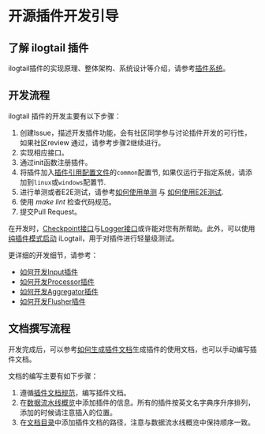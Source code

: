 # 开源插件开发引导

## 了解 ilogtail 插件

ilogtail插件的实现原理、整体架构、系统设计等介绍，请参考[插件系统](../../principle/plugin-system.md)。

## 开发流程

ilogtail 插件的开发主要有以下步骤：

1. 创建Issue，描述开发插件功能，会有社区同学参与讨论插件开发的可行性，如果社区review 通过，请参考步骤2继续进行。
2. 实现相应接口。
3. 通过init函数注册插件。
4. 将插件加入[插件引用配置文件](https://github.com/alibaba/ilogtail/blob/main/plugins.yml)的`common`配置节, 如果仅运行于指定系统，请添加到`linux`或`windows`配置节.
5. 进行单测或者E2E测试，请参考[如何使用单测](../test/unit-test.md) 与 [如何使用E2E测试](../test/e2e-test.md).
6. 使用 *make lint* 检查代码规范。
7. 提交Pull Request。

在开发时，[Checkpoint接口](./checkpoint-api.md)与[Logger接口](./logger-api.md)或许能对您有所帮助。此外，可以使用[纯插件模式启动](./pure-plugin-start.md) iLogtail，用于对插件进行轻量级测试。

更详细的开发细节，请参考：

* [如何开发Input插件](./how-to-write-input-plugins.md)
* [如何开发Processor插件](./how-to-write-processor-plugins.md)
* [如何开发Aggregator插件](./how-to-write-aggregator-plugins.md)
* [如何开发Flusher插件](./how-to-write-flusher-plugins.md)

## 文档撰写流程

开发完成后，可以参考[如何生成插件文档](./how-to-genernate-plugin-docs.md)生成插件的使用文档，也可以手动编写插件文档。

文档的编写主要有如下步骤：

1. 遵循[插件文档规范](./plugin-doc-templete.md)，编写插件文档。
2. 在[数据流水线概览](https://github.com/Takuka0311/ilogtail/blob/doc/docs/cn/data-pipeline/overview.md)中添加插件的信息。所有的插件按英文名字典序升序排列，添加的时候请注意插入的位置。
3. 在[文档目录](https://github.com/Takuka0311/ilogtail/blob/doc/docs/cn/SUMMARY.md)中添加插件文档的路径，注意与数据流水线概览中保持顺序一致。
